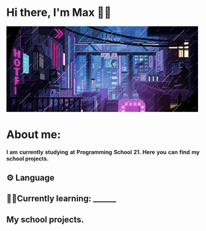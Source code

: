<div id="hello" align="justify">
    <h1><b>Hi there, I'm Max 🖐🏻</b></h1>
    <img src="./pixel GIF.gif" width="500"//>
</div>
<div id="about" align="justify">
    <h1><b> About me:</b></h1>
    <h4>I am currently studying at Programming School 21. Here you can find my school projects.</h4>
</div>
<div id="stack" align="justify">
    <h2><b>⚙ Language </b></h2>
    <h2><b> 👨‍💻Currently learning: ______ </b></h2>
</div>
<div id="my repos" align="justify">
    <h2><b>My school projects.</b></h2>
</div>

